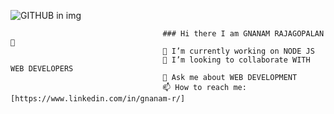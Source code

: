 ![GITHUB in img](https://github.com/gnanamr18/gnanamr18/assets/121059807/e996d716-19be-4e30-949f-961fd515a641)


                                      ### Hi there I am GNANAM RAJAGOPALAN 👋
                                      🔭 I’m currently working on NODE JS
                                      👯 I’m looking to collaborate WITH WEB DEVELOPERS
                                      💬 Ask me about WEB DEVELOPMENT
                                      📫 How to reach me: [https://www.linkedin.com/in/gnanam-r/]


